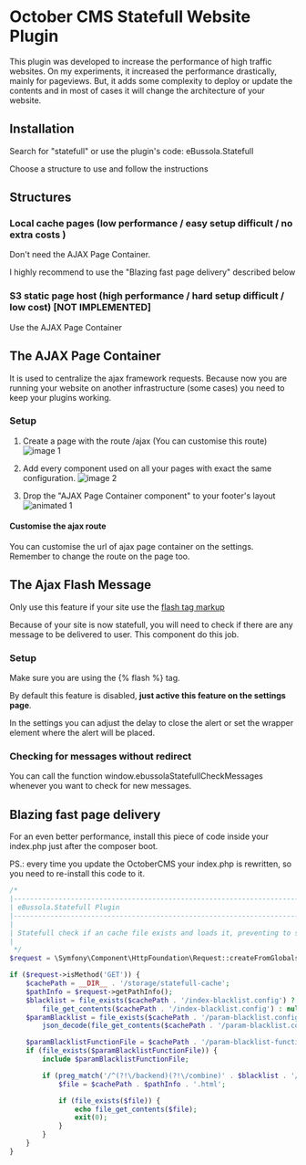 October CMS Statefull Website Plugin
====================================

This plugin was developed to increase the performance of high traffic websites.
On my experiments, it increased the performance drastically, mainly for pageviews.
But, it adds some complexity to deploy or update the contents and in most of cases it
will change the architecture of your website.

## Installation

Search for "statefull" or use the plugin's code: eBussola.Statefull

Choose a structure to use and follow the instructions

## Structures

### Local cache pages (low performance / easy setup difficult / no extra costs )

Don't need the AJAX Page Container.

I highly recommend to use the "Blazing fast page delivery" described below

### S3 static page host (high performance / hard setup difficult / low cost) [NOT IMPLEMENTED]

Use the AJAX Page Container


## The AJAX Page Container

It is used to centralize the ajax framework requests. Because now you are running your website on
another infrastructure (some cases) you need to keep your plugins working.

### Setup

1. Create a page with the route /ajax
(You can customise this route)
![image 1](https://s3.amazonaws.com/ebussola-stash/statefull-website/screenshots/ajax-page-container-1.png)

2. Add every component used on all your pages with exact the same configuration.
![image 2](https://s3.amazonaws.com/ebussola-stash/statefull-website/screenshots/ajax-page-container-2.png)

3. Drop the "AJAX Page Container component" to your footer's layout
![animated 1](https://s3.amazonaws.com/ebussola-stash/statefull-website/screenshots/ajax-page-container-3.gif)

#### Customise the ajax route

You can customise the url of ajax page container on the settings.
Remember to change the route on the page too.


## The Ajax Flash Message

Only use this feature if your site use the [flash tag markup](https://octobercms.com/docs/markup/tag-flash)

Because of your site is now statefull, you will need to check if there are any message to be delivered to user.
This component do this job.

### Setup

Make sure you are using the {% flash %} tag.

By default this feature is disabled, **just active this feature on the settings page**.

In the settings you can adjust the delay to close the alert
or set the wrapper element where the alert will be placed.

### Checking for messages without redirect

You can call the function window.ebussolaStatefullCheckMessages whenever you want to check for new messages.


## Blazing fast page delivery

For an even better performance, install this piece of code inside your index.php just after the composer boot.

PS.: every time you update the OctoberCMS your index.php is rewritten, so you need to re-install this code to it.

```php
/*
|--------------------------------------------------------------------------
| eBussola.Statefull Plugin
|--------------------------------------------------------------------------
|
| Statefull check if an cache file exists and loads it, preventing to start the whole framework.
|
 */
$request = \Symfony\Component\HttpFoundation\Request::createFromGlobals();

if ($request->isMethod('GET')) {
    $cachePath = __DIR__ . '/storage/statefull-cache';
    $pathInfo = $request->getPathInfo();
    $blacklist = file_exists($cachePath . '/index-blacklist.config') ?
        file_get_contents($cachePath . '/index-blacklist.config') : null;
    $paramBlacklist = file_exists($cachePath . '/param-blacklist.config') ?
        json_decode(file_get_contents($cachePath . '/param-blacklist.config'), true) : [];

    $paramBlacklistFunctionFile = $cachePath . '/param-blacklist-function.php';
    if (file_exists($paramBlacklistFunctionFile)) {
        include $paramBlacklistFunctionFile;

        if (preg_match('/^(?!\/backend)(?!\/combine)' . $blacklist . '/i', $pathInfo) === 1 && !isParamBlacklisted($paramBlacklist)) {
            $file = $cachePath . $pathInfo . '.html';

            if (file_exists($file)) {
                echo file_get_contents($file);
                exit(0);
            }
        }
    }
}
```